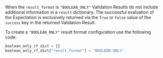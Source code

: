 When the `result_format` is `"BOOLEAN_ONLY"` Validation Results do not include additional information in a `result` dictionary.  The successful evaluation of the Expectation is exclusively returned via the `True` or `False` value of the `success` key in the returned Validation Result.

To create a `"BOOLEAN_ONLY"` result format configuration use the following code:

```python title="Python"
boolean_only_rf_dict = {}
boolean_only_rf_dict["result_format"] = "BOOLEAN_ONLY"
```